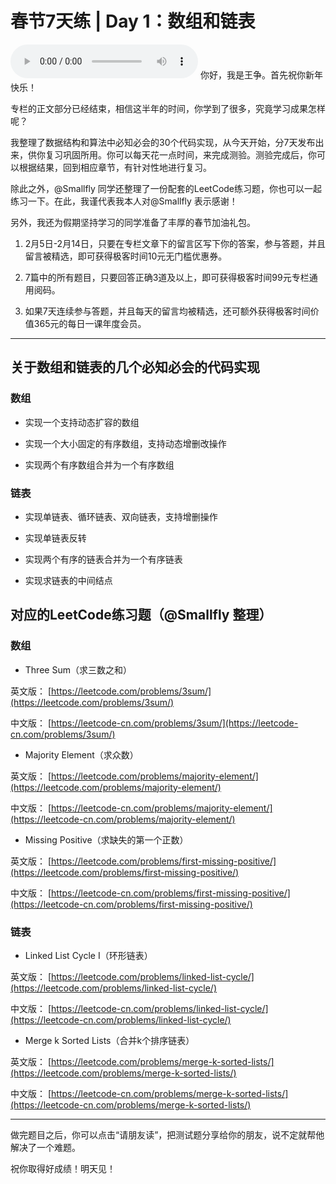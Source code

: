 # 春节7天练 | Day 1：数组和链表
<audio src='./春节7天练-Day1：数组和链表.mp3' controls></audio>
你好，我是王争。首先祝你新年快乐！

专栏的正文部分已经结束，相信这半年的时间，你学到了很多，究竟学习成果怎样呢？

我整理了数据结构和算法中必知必会的30个代码实现，从今天开始，分7天发布出来，供你复习巩固所用。你可以每天花一点时间，来完成测验。测验完成后，你可以根据结果，回到相应章节，有针对性地进行复习。

除此之外，@Smallfly 同学还整理了一份配套的LeetCode练习题，你也可以一起练习一下。在此，我谨代表我本人对@Smallfly 表示感谢！

另外，我还为假期坚持学习的同学准备了丰厚的春节加油礼包。

1. 2月5日-2月14日，只要在专栏文章下的留言区写下你的答案，参与答题，并且留言被精选，即可获得极客时间10元无门槛优惠券。

2. 7篇中的所有题目，只要回答正确3道及以上，即可获得极客时间99元专栏通用阅码。

3. 如果7天连续参与答题，并且每天的留言均被精选，还可额外获得极客时间价值365元的每日一课年度会员。


* * *

## 关于数组和链表的几个必知必会的代码实现

### 数组

- 实现一个支持动态扩容的数组

- 实现一个大小固定的有序数组，支持动态增删改操作

- 实现两个有序数组合并为一个有序数组


### 链表

- 实现单链表、循环链表、双向链表，支持增删操作

- 实现单链表反转

- 实现两个有序的链表合并为一个有序链表

- 实现求链表的中间结点


## 对应的LeetCode练习题（@Smallfly 整理）

### 数组

- Three Sum（求三数之和）

英文版： [https://leetcode.com/problems/3sum/](https://leetcode.com/problems/3sum/)

中文版： [https://leetcode-cn.com/problems/3sum/](https://leetcode-cn.com/problems/3sum/)

- Majority Element（求众数）

英文版： [https://leetcode.com/problems/majority-element/](https://leetcode.com/problems/majority-element/)

中文版： [https://leetcode-cn.com/problems/majority-element/](https://leetcode-cn.com/problems/majority-element/)

- Missing Positive（求缺失的第一个正数）

英文版： [https://leetcode.com/problems/first-missing-positive/](https://leetcode.com/problems/first-missing-positive/)

中文版： [https://leetcode-cn.com/problems/first-missing-positive/](https://leetcode-cn.com/problems/first-missing-positive/)

### 链表

- Linked List Cycle I（环形链表）

英文版： [https://leetcode.com/problems/linked-list-cycle/](https://leetcode.com/problems/linked-list-cycle/)

中文版： [https://leetcode-cn.com/problems/linked-list-cycle/](https://leetcode-cn.com/problems/linked-list-cycle/)

- Merge k Sorted Lists（合并k个排序链表）

英文版： [https://leetcode.com/problems/merge-k-sorted-lists/](https://leetcode.com/problems/merge-k-sorted-lists/)

中文版： [https://leetcode-cn.com/problems/merge-k-sorted-lists/](https://leetcode-cn.com/problems/merge-k-sorted-lists/)

* * *

做完题目之后，你可以点击“请朋友读”，把测试题分享给你的朋友，说不定就帮他解决了一个难题。

祝你取得好成绩！明天见！